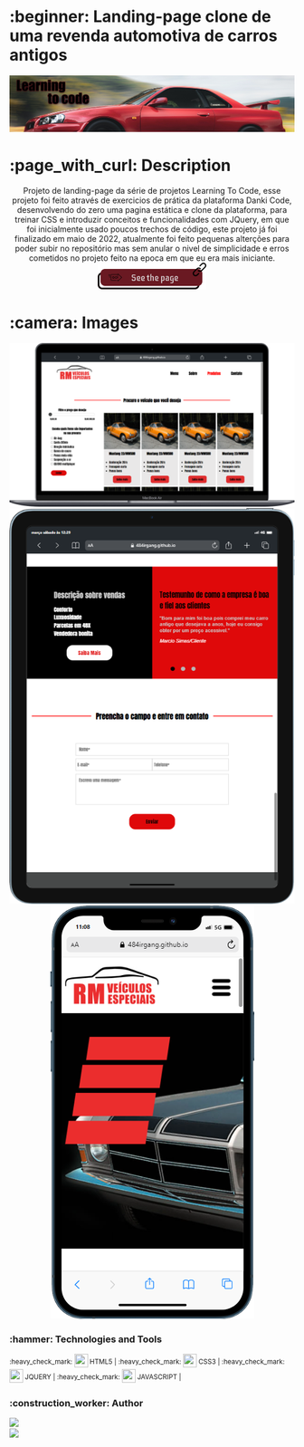 <h1> :beginner: Landing-page clone de uma revenda automotiva de carros antigos </h1>
<p align="center"><img src="./img/Banner.png"/></p>

<h1> :page_with_curl: Description</h1>
<p align="center">Projeto de landing-page da série de projetos Learning To Code, esse projeto foi feito através de exercicios de prática da plataforma Danki Code, desenvolvendo
do zero uma pagina estática e clone da plataforma, para treinar CSS e introduzir conceitos e funcionalidades com JQuery, em que foi inicialmente usado poucos trechos de código,
este projeto já foi finalizado em maio de 2022, atualmente foi feito pequenas alterções para poder subir no repositório mas sem anular o nivel de simplicidade e erros cometidos 
no projeto feito na epoca em que eu era mais iniciante.<br/><a href="https://484irgang.github.io/Landing-page_venda_automotiva/"><img src="./img/Button_link.png"/></a></p>

<h1> :camera: Images</h1>
<p align="center">
<img src="./img/laptop.png"/>
<img src="./img/tablet.png"/>
<img src="./img/mobile.png"/>
</p>


<h3> :hammer: Technologies and Tools</h3>
<p> <sup> :heavy_check_mark: </sup> <img width="24px" height="24px" src="https://user-images.githubusercontent.com/99806060/222971989-6a2f6d9d-7b89-4ce2-9553-8fab7346c35e.png"/><sup> HTML5 | </sup>
    <sup> :heavy_check_mark: </sup> <img width="24px" height="24px" src="https://user-images.githubusercontent.com/99806060/222971975-f2cdccc9-ee31-4294-9ad8-44a771d63b83.png"/><sup> CSS3 | </sup>
    <sup> :heavy_check_mark: </sup> <img width="24px" height="24px" src="https://user-images.githubusercontent.com/99806060/222972013-fa4980d2-4096-460f-84db-83f50715fc6c.png"/><sup> JQUERY | </sup>
    <sup> :heavy_check_mark: </sup> <img width="24px" height="24px" src="https://user-images.githubusercontent.com/99806060/227730594-387225c8-b3ee-4185-b116-6c7402fdf317.png"/><sup> JAVASCRIPT | </sup>
</p>

<h3> :construction_worker: Author</h3>
<p>
  <img width="80px" src="https://user-images.githubusercontent.com/99806060/222972461-307f2daa-5f89-433c-b544-a19ba6c8447d.png"/><br/>
  <a href="https://github.com/484Irgang"><img src="https://user-images.githubusercontent.com/99806060/222972502-6155517a-b48d-40de-9ab4-e345ee18f0c2.png"/></a>
</p>
